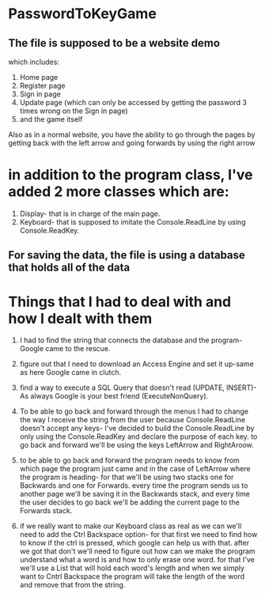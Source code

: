 # PasswordToKeyGame

## The file is supposed to be a website demo
which includes:
1. Home page
2. Register page
3. Sign in page
4. Update page (which can only be accessed by getting the password 3 times wrong on the Sign in page)
5. and the game itself

Also as in a normal website, you have the ability to go through the pages by getting back with the left arrow and going forwards by using the right arrow

# in addition to the program class, I've added 2 more classes which are:
1. Display- that is in charge of the main page.
2. Keyboard- that is supposed to imitate the Console.ReadLine by using Console.ReadKey.

## For saving the data, the file is using a database that holds all of the data

# Things that I had to deal with and how I dealt with them
1. I had to find the string that connects the database and the program- Google came to the rescue.

2. figure out that I need to download an Access Engine and set it up-same as here Google came in clutch.

3. find a way to execute a SQL Query that doesn't read (UPDATE, INSERT)- As always Google is your best friend (ExecuteNonQuery).

4. To be able to go back and forward through the menus I had to change the way I receive the string from the user because Console.ReadLine doesn't accept any keys- I've decided to build the Console.ReadLine by only using the Console.ReadKey and declare the purpose of each key. to go back and forward we'll be using the keys LeftArrow and RightAroow.

5. to be able to go back and forward the program needs to know from which page the program just came and in the case of LeftArrow where the program is heading- for that we'll be using two stacks one for Backwards and one for Forwards. every time the program sends us to another page we'll be saving it in the Backwards stack, and every time the user decides to go back we'll be adding the current page to the Forwards stack.

6. if we really want to make our Keyboard class as real as we can we'll need to add the Ctrl Backspace option- for that first we need to find how to know if the ctrl is pressed, which google can help us with that. after we got that don't we'll need to figure out how can we make the program understand what a word is and how to only erase one word. for that I've we'll use a List that will hold each word's length and when we simply want to Cntrl Backspace the program will take the length of the word and remove that from the string.
